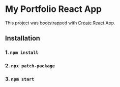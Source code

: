 # My Portfolio React App

This project was bootstrapped with [Create React App](https://github.com/facebook/create-react-app).

## Installation
### 1. `npm install`
### 2. `npx patch-package`
### 3. `npm start`
